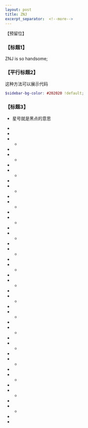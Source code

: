 ```yaml
---
layout: post
title: ZNJ
excerpt_separator:  <!--more-->
---
```


【预留位】

### 【标题1】

ZNJ is so handsome;

### 【平行标题2】

这种方法可以展示代码


```scss
$sidebar-bg-color: #202020 !default;

```




### 【标题3】

* 星号就是黑点的意思

* 

* 

* * 

* 

* * 

* 

* * 

* 

* * 

* 

* * 

* 

* * 

* 

* * 

* 

* * 

* 

* * 

* 

* * 

* 

* * 

* 

* * 

* 

* * 

* 

* * 

* 

* * 

* 

* * 

* 

* * 

* 

* * 

* 

* 

